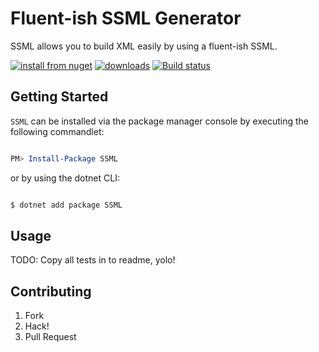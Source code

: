 # Fluent-ish SSML Generator

SSML allows you to build XML easily by using a fluent-ish SSML.

[![install from nuget](http://img.shields.io/nuget/v/SSML.svg?style=flat-square)](https://www.nuget.org/packages/SSML)
[![downloads](http://img.shields.io/nuget/dt/SSML.svg?style=flat-square)](https://www.nuget.org/packages/SSML)
[![Build status](https://ci.appveyor.com/api/projects/status/7ewxi76h3ifbuu6p/branch/master?svg=true)](https://ci.appveyor.com/project/kevbite/kevsoft-ssml/branch/master)


## Getting Started

`SSML` can be installed via the package manager console by executing the following commandlet:

```powershell

PM> Install-Package SSML

```

or by using the dotnet CLI:
```bash

$ dotnet add package SSML

```

## Usage

TODO: Copy all tests in to readme, yolo!

## Contributing

1. Fork
1. Hack!
1. Pull Request
